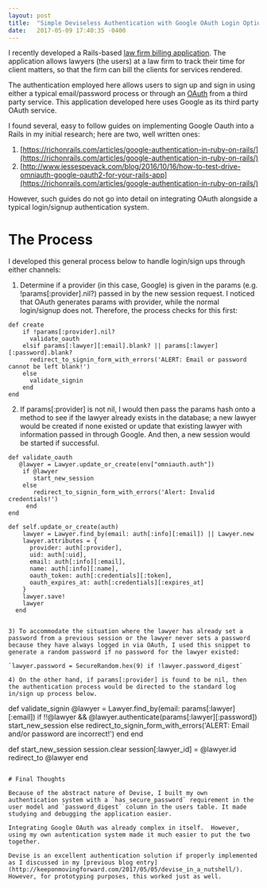 ```yaml
---
layout: post
title:  "Simple Deviseless Authentication with Google OAuth Login Option"
date:   2017-05-09 17:40:35 -0400
---
```



I recently developed a Rails-based [law firm billing application](https://github.com/bentonwong/law-firm-billing-software).  The application allows lawyers (the users) at a law firm to track their time for client matters, so that the firm can bill the clients for services rendered.

The authentication employed here allows users to sign up and sign in using either a typical email/password process or through an [OAuth](https://www.sitepoint.com/rails-authentication-oauth-2-0-omniauth/) from a third party service.  This application developed here uses Google as its third party OAuth service.

I found several, easy to follow guides on implementing Google Oauth into a Rails in my initial research; here are two, well written ones:

1. [https://richonrails.com/articles/google-authentication-in-ruby-on-rails/](https://richonrails.com/articles/google-authentication-in-ruby-on-rails/)
2. [http://www.jessespevack.com/blog/2016/10/16/how-to-test-drive-omniauth-google-oauth2-for-your-rails-app](https://richonrails.com/articles/google-authentication-in-ruby-on-rails/)

However, such guides do not go into detail on integrating OAuth alongside a typical login/signup authentication system.

# The Process

I developed this general process below to handle login/sign ups through either channels:

1) Determine if a provider (in this case, Google) is given in the params (e.g. !params[:provider].nil?) passed in by the new session request.  I noticed that OAuth generates params with provider, while the normal login/signup does not.  Therefore, the process checks for this first:

``` 
def create
    if !params[:provider].nil?
      validate_oauth
    elsif params[:lawyer][:email].blank? || params[:lawyer][:password].blank?
      redirect_to_signin_form_with_errors('ALERT: Email or password cannot be left blank!')
    else
      validate_signin
    end
end
```

2) If params[:provider] is not nil, I would then pass the params hash onto a method to see if the lawyer already exists in the database; a new lawyer would be created if none existed or update that existing lawyer with information passed in through Google.  And then, a new session would be started if successful.

```
def validate_oauth
   @lawyer = Lawyer.update_or_create(env["omniauth.auth"])
    if @lawyer
       start_new_session
    else
       redirect_to_signin_form_with_errors('Alert: Invalid credentials!')
     end
end
```

```
def self.update_or_create(auth)
    lawyer = Lawyer.find_by(email: auth[:info][:email]) || Lawyer.new
    lawyer.attributes = {
      provider: auth[:provider],
      uid: auth[:uid],
      email: auth[:info][:email],
      name: auth[:info][:name],
      oauth_token: auth[:credentials][:token],
      oauth_expires_at: auth[:credentials][:expires_at]
    }
    lawyer.save!
    lawyer
  end
	

3) To accommodate the situation where the lawyer has already set a password from a previous session or the lawyer never sets a password because they have always logged in via OAuth, I used this snippet to generate a random password if no password for the lawyer existed:

`lawyer.password = SecureRandom.hex(9) if !lawyer.password_digest`

4) On the other hand, if params[:provider] is found to be nil, then the authentication process would be directed to the standard log in/sign up process below.

```
def validate_signin
   @lawyer = Lawyer.find_by(email: params[:lawyer][:email])
   if !!@lawyer && @lawyer.authenticate(params[:lawyer][:password])
      start_new_session
   else
      redirect_to_signin_form_with_errors('ALERT: Email and/or password are incorrect!')
   end
end

def start_new_session
   session.clear
   session[:lawyer_id] = @lawyer.id
   redirect_to @lawyer
end
```

# Final Thoughts

Because of the abstract nature of Devise, I built my own authentication system with a `has_secure_password` requirement in the user model and `password_digest` column in the users table. It made studying and debugging the application easier.

Integrating Google OAuth was already complex in itself.  However, using my own autentication system made it much easier to put the two together.

Devise is an excellent authentication solution if properly implemented as I discussed in my [previous blog entry](http://keeponmovingforward.com/2017/05/05/devise_in_a_nutshell/).  However, for prototyping purposes, this worked just as well.
